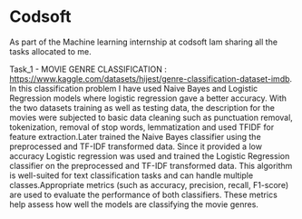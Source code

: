 # Codsoft
As part of the Machine learning internship at codsoft Iam sharing all the tasks allocated to me.


Task_1 - MOVIE GENRE CLASSIFICATION : https://www.kaggle.com/datasets/hijest/genre-classification-dataset-imdb. In this classification problem I have used Naive Bayes and Logistic Regression models where logistic regression gave a  better accuracy. With the two datasets training as well as testing data, the description for the movies were subjected to basic data cleaning such as punctuation removal, tokenization, removal of stop words, lemmatization and used TFIDF for feature extraction.Later trained the Naive Bayes classifier using the preprocessed and TF-IDF transformed data. Since it provided a low accuracy Logistic regression was used and trained the Logistic Regression classifier on the preprocessed and TF-IDF transformed data. This algorithm is well-suited for text classification tasks and can handle multiple classes.Appropriate metrics (such as accuracy, precision, recall, F1-score) are used to evaluate the performance of both classifiers. These metrics help assess how well the models are classifying the movie genres.
